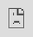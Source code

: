 ```yaml
---
layout: post
date:   2020-04-30
image: "/conflict_urbanism_sp2020/images/extractive_moz/ExtractiveUrbanism_Sites.jpg"
title:  "Extractive Urbanism: Social and Territorial Fragmentation in Mozambibque's Energy Extraction Landscape"
author: "Annie Wu, Chris Zheng, Ting Zhang, Zhou Wu"
---
```

#### Introduction  
The conflict we address is extractive urbanism, a model for development of new cities. Many places rich in natural resources have reaped great benefits by simply exploiting and exporting themselves.  

Urban construction of these places is aiming to reinforce this low-cost money-making cycle. Called extractive urbanism. Sounds exciting, but considering who exactly benefits in this capital game, stories are not so rosy.  

Africa’s urban population will almost triple in the coming 35 years, with more than 1.3 billion Africans living in cities by 2050. But the initial driving force of these urban growth, is more a desire finding fiscal reservoir from external capital, than a natural increasing demand. And it is in this particular economic form of foreign investment orientation that African cities are rising from the ground up. (Image & Charts)
P5 Mozambique is one of the shining stars. The country's economy has taken off from relying on foreign direct investment, which is now turning into controlling domestic resources and making profits by exporting them abroad.  

Nearly 70 per cent of capital flows in exports come from the mining and mining supporting industries, logistics, energy producing, etc. And the spatial byproducts of this economic model is the rising of Mozambique's new cities.  

Tete, an interior city of Mozambique, which owns several largest mines. Palma in Cabo Delgado, a  future center of gas mining. Cuamba, Montepuez, Mulevala, Manica and Chibuto.  

If we spatially position large mining and mining serving companies, they are highly aligned with those rising cities.  

However, when we look at the nationality of these companies, only less than 40% of them are owned by Mozambican people.  

Taking a step closer, in terms of annual profits, most of the highest value creating ones do not belong to Mozambicans.  

And several interesting numbers need to be mentioned questioning who actually benefits from this extractive economy model. For the largest aluminum mining company Mozal in Mozambique,“Initial investment in Mozal amounted to 40% of GDP but only created around 1,500 direct jobs, with nearly one third held by foreigners (Quote)”, and “it is estimated that from the US$1.2 billion revenue posted per year, only US$200 million enters the Mozambican economy (Quote)”. And the ratio of Mozambican people living under the basic poverty line is 46.1 percent (Diagram).  

Here are parts of mega extractive projects we have mapped out in previous slides. Viewed from an altitude of 4,000 meters, these are the original seeds of Mozambican’s extractive economy and urban development.  

<div class="iframe-column"><iframe src="https://zhouwu-211.github.io/webmap_1/" style="position:absolute;top:0;left:0;width:100%;height:100%;" frameborder="0"></iframe></div>

#### City Scale Research | Moatize, Tete Province, Mozambique  
In the second chapter, we zoom into the city scale and further research on one called Moatize in Tete, which owns several largest mines. And another one is called Palma in Cabo Delgado, a potential natural gas mining center.  

**Brief Introduction of Coal Mining**  
In Mozambique, coal mining is the fastest growing industrial segment. Significant reserves of coking coal have been discovered in the Tete province, which have attracted numbers of prominent foreign mining companies.
As you can see, according to Business Monitor International report, coal production in Mozambique has been rapidly increasing since 2009. And also make Mozambique itself rank among the top 10 largest coal production and export countries in the world. 

![description of image](/conflict_urbanism_sp2020/images/extractive_moz/Moatize_06.jpg)  

**Leading Companies and Their Investment in related Key Infrastructure**  
Foreign investments are not only developing mines in the country, but also constructing key infrastructure to facilitate export of mining commodities.  
As the map shows, Brazilian Company Vale Mining has invested in developing railroad projects — the Sena railroad, the Nacala corridor for transporting coal from the Moatize mine to the sea port like City Beira and Nacala for exports.  
The Cahora Bassa Dam marked in the map is another key infrastructure located in Tete Province, used to convert the Zambezi River power into electricity. Partial energy generated is then sent to mines in order to support extraction activities.  

![description of image](/conflict_urbanism_sp2020/images/extractive_moz/Moatize_01.jpg)  

**Tete Province with Exploration Licenses**  
Zooming into Tete province. Tete is a "commodity extraction frontier" rich in coal. It holds an estimated 23 billion tons of mostly untapped coal reserves, with the natural resource boom still in its early stages. Here comes the 1st major conflicts: Land Acquisition.  
Mining concessions and exploration licenses approved by the government cover around 34% of Tete province land.  
Including licenses pending approval, around 60% of the province's land are covered.  

![description of image](/conflict_urbanism_sp2020/images/extractive_moz/Moatize_02.jpg)   

**Moatize**  
Finally we come to Moatize, which is a district of Tete Province. Almost all of the district’s land is divided and licensed to FDI.  

![description of image](/conflict_urbanism_sp2020/images/extractive_moz/Moatize_03.jpg)  

**Resettlement**  
Vale Mining and Rio Tinto are major extraction companies which have been producing coal from the Moatize mine since 2011, and planned to have further expansion.// Due to the current extraction and expansion, many families have been displaced. Over a thousand families resettled approximately 60 km away from the Moatize coal mining site.  

![description of image](/conflict_urbanism_sp2020/images/extractive_moz/Moatize_04_Gif.gif)  

**Complaints**  
The local population of Tete province has suffered from the coal boom, since large-scale resettlements have been taking place since 2009. As a consequence, the communities have faced disruptions in accessing food, water and work.  
Living conditions have decreased drastically, as many farming households who had “previously been living along a river” and were therefore “self-sufficient”, have now been resettled to sites far away from the markets in Moatize, with agricultural land of  “uneven quality and unreliable access to water”. “Food insecurity and dependence on food assistance” provided by the mining companies has become a serious issue for the families.  

![description of image](/conflict_urbanism_sp2020/images/extractive_moz/Moatize_06_Gif.gif)

&nbsp;

#### City Scale Research | Cabo Delgado Province, Mozambique  
**Cabo Delgado | Revuma Gas Fields**  
In 2010, large reserves of natural gas were discovered in the Rovuma Basin, the offshore area of Cabo Delgado Province, northern Mozambique, which attracted a lot of foreign investment and will make Mozambique the third largest country of Liquefied Natural Gas (LNG). There are also future plans for pipeline and natural gas plants, yet it remains unknown who will invest in this development. However, the existing pipeline plan in Maputo is going to transport huge natural gas to South Africa.  

![description of image](/conflict_urbanism_sp2020/images/extractive_moz/Cabo_01.jpg)  

**Cabo Delgado | Licensed Gas Areas**  
The Gas Fields were divided into onshore and offshore 6 areas held by different foreign companies, and a lot of those are owned by foreign governments. In each area, Mozambique holds 10-15 percent shares, but none of the areas is operated by Mozambique. In fact, most of LNG will be shipped to those countries instead of being locally used. To support the LNG production, an onshore facility will be constructed, which is projected to influence over 10,000 People.  

![description of image](/conflict_urbanism_sp2020/images/extractive_moz/Cabo_02.jpg)  

<div class="iframe-column"><iframe src="https://tz2436.github.io/ExtractiveUrbanism/Test.html" style="position:absolute;top:0;left:0;width:100%;height:100%;" frameborder="0"></iframe></div>

**Afungi LNG Plant | Resettlement Plan**  
A Resettlement plan was made for the construction of  the LNG plant, over 500 households are expected to be physically resettled and another 1000 are expected to lose access to their economic resource. The replacement village is located at the marginal area of the plant, but the replacement agricultural land will be 10-15 km away, and there is a delay in this process while the replacement village is being constructed now.  

![description of image](/conflict_urbanism_sp2020/images/extractive_moz/Cabo_03.jpg)  

**Afungi LNG Plant | Loss of Main Source of Livelihoods**  
Among the displaced households, 51% are engaging in fishing, and in coastal villages, the number can be more than 80%. This map shows the vessel fishing and intertidal collecting points as well as the home ports. The restricted marine area will have a huge impact on those fishing grounds.  

![description of image](/conflict_urbanism_sp2020/images/extractive_moz/Cabo_04.jpg) 

**Afungi LNG Plant | Development in Place**  
As part of the resettlement plan, the project promised to provide more social services to the local people, However, there are concerns that the construction of the facilities is happening much faster than that of their supporting social services, which can be true through the satellite images.  

![description of image](/conflict_urbanism_sp2020/images/extractive_moz/Cabo_05.gif)  

**Cabo Delgado | Emerging Insurgency**  
Apart from the loss of livelihoods, there are also rising security concerns about the emerging attacks since 2017. A series of attacks by Islamist extremists on the civilians have causing dozens people killed. In 2019, they started to target LNG projects. The big companies have been seeking more troops from the government for protection. The ongoing conflict between the insurgents and the military forces have been bringing more pressure to the people who already have a relatively low socio-economic background in the poorest region. People are afraid of going to their fields, and the displaced households with a far allocated field will face potential starvation.  

![description of image](/conflict_urbanism_sp2020/images/extractive_moz/Cabo_06.jpg)  

**Test_imagefullsize**
&nbsp;
<img src="/conflict_urbanism_sp2020/images/extractive_moz/Songo.jpg" alt="Income Map" style="width:200%;">
&nbsp;
doc
&nbsp;

#### Reference  
&nbsp;
&nbsp;
&nbsp;
